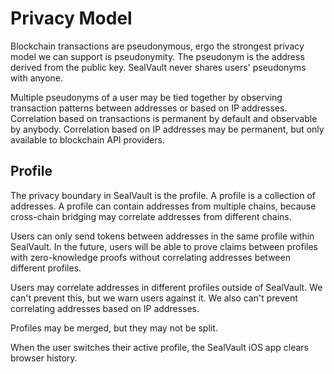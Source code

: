 # Privacy Model

Blockchain transactions are pseudonymous, ergo the strongest privacy model we
can support is pseudonymity.  The pseudonym is the address derived from the
public key. SealVault never shares users' pseudonyms with anyone.

Multiple pseudonyms of a user may be tied together by observing transaction
patterns between addresses or based on IP addresses.  Correlation based on
transactions is permanent by default and observable by anybody.  Correlation
based on IP addresses may be permanent, but only available to blockchain API
providers.

## Profile

The privacy boundary in SealVault is the profile.  A profile is a collection of
addresses.  A profile can contain addresses from multiple chains, because
cross-chain bridging may correlate addresses from different chains.

Users can only send tokens between addresses in the same profile within
SealVault.   In the future, users will be able to prove claims between profiles
with zero-knowledge proofs without correlating addresses between different
profiles.

Users may correlate addresses in different profiles outside of
SealVault.  We can't prevent this, but we warn users against it. We also can't
prevent correlating addresses based on IP addresses.

Profiles may be merged, but they may not be split.

When the user switches their active profile, the SealVault iOS app clears
browser history.


